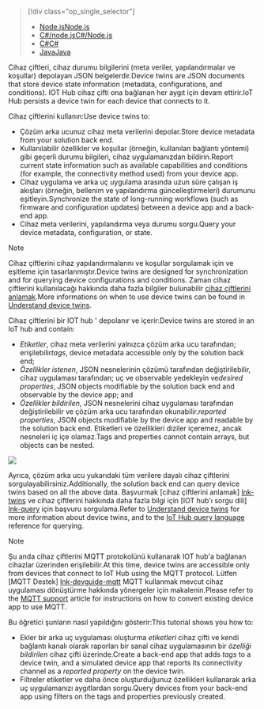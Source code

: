 > [!div class="op_single_selector"]
> * [<span data-ttu-id="bd28d-101">Node.js</span><span class="sxs-lookup"><span data-stu-id="bd28d-101">Node.js</span></span>](../articles/iot-hub/iot-hub-node-node-twin-getstarted.md)
> * [<span data-ttu-id="bd28d-102">C#/node.js</span><span class="sxs-lookup"><span data-stu-id="bd28d-102">C#/Node.js</span></span>](../articles/iot-hub/iot-hub-csharp-node-twin-getstarted.md)
> * [<span data-ttu-id="bd28d-103">C#</span><span class="sxs-lookup"><span data-stu-id="bd28d-103">C#</span></span>](../articles/iot-hub/iot-hub-csharp-csharp-twin-getstarted.md)
> * [<span data-ttu-id="bd28d-104">Java</span><span class="sxs-lookup"><span data-stu-id="bd28d-104">Java</span></span>](../articles/iot-hub/iot-hub-java-java-twin-getstarted.md)

<span data-ttu-id="bd28d-105">Cihaz çiftleri, cihaz durumu bilgilerini (meta veriler, yapılandırmalar ve koşullar) depolayan JSON belgelerdir.</span><span class="sxs-lookup"><span data-stu-id="bd28d-105">Device twins are JSON documents that store device state information (metadata, configurations, and conditions).</span></span> <span data-ttu-id="bd28d-106">IOT Hub cihaz çifti ona bağlanan her aygıt için devam ettirir.</span><span class="sxs-lookup"><span data-stu-id="bd28d-106">IoT Hub persists a device twin for each device that connects to it.</span></span>

<span data-ttu-id="bd28d-107">Cihaz çiftlerini kullanın:</span><span class="sxs-lookup"><span data-stu-id="bd28d-107">Use device twins to:</span></span>

* <span data-ttu-id="bd28d-108">Çözüm arka ucunuz cihaz meta verilerini depolar.</span><span class="sxs-lookup"><span data-stu-id="bd28d-108">Store device metadata from your solution back end.</span></span>
* <span data-ttu-id="bd28d-109">Kullanılabilir özellikler ve koşullar (örneğin, kullanılan bağlantı yöntemi) gibi geçerli durumu bilgileri, cihaz uygulamanızdan bildirin.</span><span class="sxs-lookup"><span data-stu-id="bd28d-109">Report current state information such as available capabilities and conditions (for example, the connectivity method used) from your device app.</span></span>
* <span data-ttu-id="bd28d-110">Cihaz uygulama ve arka uç uygulama arasında uzun süre çalışan iş akışları (örneğin, bellenim ve yapılandırma güncelleştirmeleri) durumunu eşitleyin.</span><span class="sxs-lookup"><span data-stu-id="bd28d-110">Synchronize the state of long-running workflows (such as firmware and configuration updates) between a device app and a back-end app.</span></span>
* <span data-ttu-id="bd28d-111">Cihaz meta verilerini, yapılandırma veya durumu sorgu.</span><span class="sxs-lookup"><span data-stu-id="bd28d-111">Query your device metadata, configuration, or state.</span></span>

> [!NOTE]
> <span data-ttu-id="bd28d-112">Cihaz çiftlerini cihaz yapılandırmalarını ve koşullar sorgulamak için ve eşitleme için tasarlanmıştır.</span><span class="sxs-lookup"><span data-stu-id="bd28d-112">Device twins are designed for synchronization and for querying device configurations and conditions.</span></span> <span data-ttu-id="bd28d-113">Zaman cihaz çiftlerini kullanılacağı hakkında daha fazla bilgiler bulunabilir [cihaz çiftlerini anlamak][lnk-twins].</span><span class="sxs-lookup"><span data-stu-id="bd28d-113">More informations on when to use device twins can be found in [Understand device twins][lnk-twins].</span></span>

<span data-ttu-id="bd28d-114">Cihaz çiftlerini bir IOT hub ' depolanır ve içerir:</span><span class="sxs-lookup"><span data-stu-id="bd28d-114">Device twins are stored in an IoT hub and contain:</span></span>

* <span data-ttu-id="bd28d-115">*Etiketler*, cihaz meta verilerini yalnızca çözüm arka ucu tarafından; erişilebilir</span><span class="sxs-lookup"><span data-stu-id="bd28d-115">*tags*, device metadata accessible only by the solution back end;</span></span>
* <span data-ttu-id="bd28d-116">*Özellikler istenen*, JSON nesnelerinin çözümü tarafından değiştirilebilir, cihaz uygulaması tarafından; uç ve observable yedekleyin ve</span><span class="sxs-lookup"><span data-stu-id="bd28d-116">*desired properties*, JSON objects modifiable by the solution back end and observable by the device app; and</span></span>
* <span data-ttu-id="bd28d-117">*Özellikler bildirilen*, JSON nesnelerini cihaz uygulaması tarafından değiştirilebilir ve çözüm arka ucu tarafından okunabilir.</span><span class="sxs-lookup"><span data-stu-id="bd28d-117">*reported properties*, JSON objects modifiable by the device app and readable by the solution back end.</span></span> <span data-ttu-id="bd28d-118">Etiketleri ve özellikleri diziler içeremez, ancak nesneleri iç içe olamaz.</span><span class="sxs-lookup"><span data-stu-id="bd28d-118">Tags and properties cannot contain arrays, but objects can be nested.</span></span>

![][img-twin]

<span data-ttu-id="bd28d-119">Ayrıca, çözüm arka ucu yukarıdaki tüm verilere dayalı cihaz çiftlerini sorgulayabilirsiniz.</span><span class="sxs-lookup"><span data-stu-id="bd28d-119">Additionally, the solution back end can query device twins based on all the above data.</span></span>
<span data-ttu-id="bd28d-120">Başvurmak [cihaz çiftlerini anlamak] [ lnk-twins] ve cihaz çiftlerini hakkında daha fazla bilgi için [IOT hub'ı sorgu dili] [ lnk-query] için başvuru sorgulama.</span><span class="sxs-lookup"><span data-stu-id="bd28d-120">Refer to [Understand device twins][lnk-twins] for more information about device twins, and to the [IoT Hub query language][lnk-query] reference for querying.</span></span>

> [!NOTE]
> <span data-ttu-id="bd28d-121">Şu anda cihaz çiftlerini MQTT protokolünü kullanarak IOT hub'a bağlanan cihazlar üzerinden erişilebilir.</span><span class="sxs-lookup"><span data-stu-id="bd28d-121">At this time, device twins are accessible only from devices that connect to IoT Hub using the MQTT protocol.</span></span> <span data-ttu-id="bd28d-122">Lütfen [MQTT Destek] [ lnk-devguide-mqtt] MQTT kullanmak mevcut cihaz uygulaması dönüştürme hakkında yönergeler için makalenin.</span><span class="sxs-lookup"><span data-stu-id="bd28d-122">Please refer to the [MQTT support][lnk-devguide-mqtt] article for instructions on how to convert existing device app to use MQTT.</span></span>

<span data-ttu-id="bd28d-123">Bu öğretici şunların nasıl yapıldığını gösterir:</span><span class="sxs-lookup"><span data-stu-id="bd28d-123">This tutorial shows you how to:</span></span>

* <span data-ttu-id="bd28d-124">Ekler bir arka uç uygulaması oluşturma *etiketleri* cihaz çifti ve kendi bağlantı kanalı olarak raporları bir sanal cihaz uygulamasının bir *özelliği bildirilen* cihaz çifti üzerinde.</span><span class="sxs-lookup"><span data-stu-id="bd28d-124">Create a back-end app that adds *tags* to a device twin, and a simulated device app that reports its connectivity channel as a *reported property* on the device twin.</span></span>
* <span data-ttu-id="bd28d-125">Filtreler etiketler ve daha önce oluşturduğunuz özellikleri kullanarak arka uç uygulamanızı aygıtlardan sorgu.</span><span class="sxs-lookup"><span data-stu-id="bd28d-125">Query devices from your back-end app using filters on the tags and properties previously created.</span></span>

<!-- images -->
[img-twin]: media/iot-hub-selector-twin-get-started/twin.png

<!-- links -->
[lnk-query]: ../articles/iot-hub/iot-hub-devguide-query-language.md
[lnk-twins]: ../articles/iot-hub/iot-hub-devguide-device-twins.md
[lnk-d2c]: ../articles/iot-hub/iot-hub-devguide-messaging.md#device-to-cloud-messages
[lnk-methods]: ../articles/iot-hub/iot-hub-devguide-direct-methods.md
[lnk-devguide-mqtt]: ../articles/iot-hub/iot-hub-mqtt-support.md